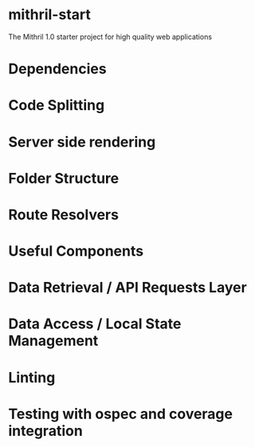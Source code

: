 # mithril-start
The Mithril 1.0 starter project for high quality web applications

# Dependencies

# Code Splitting

# Server side rendering

# Folder Structure

# Route Resolvers

# Useful Components

# Data Retrieval / API Requests Layer

# Data Access / Local State Management

# Linting

# Testing with ospec and coverage integration

#
